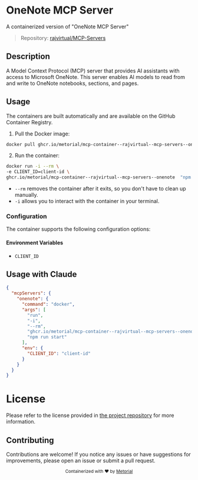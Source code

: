 
# OneNote MCP Server

A containerized version of "OneNote MCP Server"

> Repository: [rajvirtual/MCP-Servers](https://github.com/rajvirtual/MCP-Servers)

## Description

A Model Context Protocol (MCP) server that provides AI assistants with access to Microsoft OneNote. This server enables AI models to read from and write to OneNote notebooks, sections, and pages.


## Usage

The containers are built automatically and are available on the GitHub Container Registry.

1. Pull the Docker image:

```bash
docker pull ghcr.io/metorial/mcp-container--rajvirtual--mcp-servers--onenote
```

2. Run the container:

```bash
docker run -i --rm \ 
-e CLIENT_ID=client-id \
ghcr.io/metorial/mcp-container--rajvirtual--mcp-servers--onenote  "npm run start"
```

- `--rm` removes the container after it exits, so you don't have to clean up manually.
- `-i` allows you to interact with the container in your terminal.



### Configuration

The container supports the following configuration options:




#### Environment Variables

- `CLIENT_ID`




## Usage with Claude

```json
{
  "mcpServers": {
    "onenote": {
      "command": "docker",
      "args": [
        "run",
        "-i",
        "--rm",
        "ghcr.io/metorial/mcp-container--rajvirtual--mcp-servers--onenote",
        "npm run start"
      ],
      "env": {
        "CLIENT_ID": "client-id"
      }
    }
  }
}
```

# License

Please refer to the license provided in [the project repository](https://github.com/rajvirtual/MCP-Servers) for more information.

## Contributing

Contributions are welcome! If you notice any issues or have suggestions for improvements, please open an issue or submit a pull request.

<div align="center">
  <sub>Containerized with ❤️ by <a href="https://metorial.com">Metorial</a></sub>
</div>
  